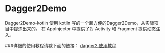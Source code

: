 # Dagger2Demo
Dagger2Demo-kotlin
使用 kotlin 写的一个超方便的Dagger2Demo，从实际项目中提炼出来的。
在 AppInjector 中提供了对 Activity 和 Fragment 提供动态注入。

###详细的使用教程请戳下面的链接：
[dagger2 使用教程](https://www.jianshu.com/p/5930f6bcfc36)
